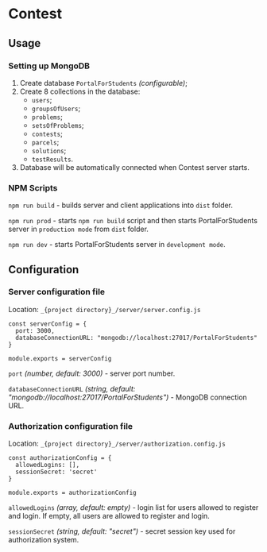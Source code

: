 Contest
=====================
Usage
-----------------------------------
### Setting up MongoDB
1. Create database `PortalForStudents` _(configurable)_;
2. Create 8 collections in the database:
    * `users`;
    * `groupsOfUsers`;
    * `problems`;
    * `setsOfProblems`;
    * `contests`;
    * `parcels`;
    * `solutions`;
    * `testResults`.
3. Database will be automatically connected when Contest server starts.

### NPM Scripts
`npm run build` - builds server and client applications into `dist` folder.

`npm run prod` - starts `npm run build` script and then starts PortalForStudents server in `production mode` from `dist` folder.

`npm run dev` - starts PortalForStudents server in `development mode`.

Configuration
-----------------------------------
### Server configuration file
Location: `_{project directory}_/server/server.config.js`
```
const serverConfig = {
  port: 3000,
  databaseConnectionURL: "mongodb://localhost:27017/PortalForStudents"
}

module.exports = serverConfig
```
`port` _(number, default: 3000)_ - server port number.

`databaseConnectionURL` _(string, default: "mongodb://localhost:27017/PortalForStudents")_ - MongoDB connection URL.

### Authorization configuration file
Location: `_{project directory}_/server/authorization.config.js`
```
const authorizationConfig = {
  allowedLogins: [],
  sessionSecret: 'secret'
}

module.exports = authorizationConfig
```
`allowedLogins` _(array, default: empty)_ - login list for users allowed to register and login. If empty, all users are allowed to register and login.

`sessionSecret` _(string, default: "secret")_ - secret session key used for authorization system.
